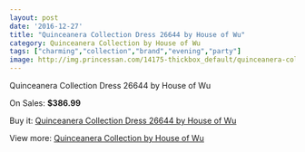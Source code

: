 ```yaml
---
layout: post
date: '2016-12-27'
title: "Quinceanera Collection Dress 26644 by House of Wu"
category: Quinceanera Collection by House of Wu
tags: ["charming","collection","brand","evening","party"]
image: http://img.princessan.com/14175-thickbox_default/quinceanera-collection-dress-26644-by-house-of-wu.jpg
---
```

Quinceanera Collection Dress 26644 by House of Wu

On Sales: **$386.99**
<a href="https://www.princessan.com/en/quinceanera-collection-by-house-of-wu/6643-quinceanera-collection-dress-26644-by-house-of-wu.html"><amp-img layout="responsive" width="600" height="600" src="//img.princessan.com/14175-thickbox_default/quinceanera-collection-dress-26644-by-house-of-wu.jpg" alt="Quinceanera Collection Dress 26644 by House of Wu 0" /></a>
<a href="https://www.princessan.com/en/quinceanera-collection-by-house-of-wu/6643-quinceanera-collection-dress-26644-by-house-of-wu.html"><amp-img layout="responsive" width="600" height="600" src="//img.princessan.com/14176-thickbox_default/quinceanera-collection-dress-26644-by-house-of-wu.jpg" alt="Quinceanera Collection Dress 26644 by House of Wu 1" /></a>
<a href="https://www.princessan.com/en/quinceanera-collection-by-house-of-wu/6643-quinceanera-collection-dress-26644-by-house-of-wu.html"><amp-img layout="responsive" width="600" height="600" src="//img.princessan.com/14177-thickbox_default/quinceanera-collection-dress-26644-by-house-of-wu.jpg" alt="Quinceanera Collection Dress 26644 by House of Wu 2" /></a>

Buy it: [Quinceanera Collection Dress 26644 by House of Wu](https://www.princessan.com/en/quinceanera-collection-by-house-of-wu/6643-quinceanera-collection-dress-26644-by-house-of-wu.html "Quinceanera Collection Dress 26644 by House of Wu")

View more: [Quinceanera Collection by House of Wu](https://www.princessan.com/en/52-quinceanera-collection-by-house-of-wu "Quinceanera Collection by House of Wu")
